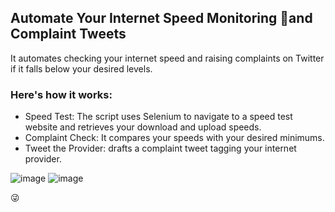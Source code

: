## **Automate Your Internet Speed Monitoring 🤏and Complaint Tweets**

It automates checking your internet speed and raising complaints on Twitter if it falls below your desired levels.

### Here's how it works:

- Speed Test: The script uses Selenium to navigate to a speed test website and retrieves your download and upload speeds.
- Complaint Check: It compares your speeds with your desired minimums.
- Tweet the Provider: drafts a complaint tweet tagging your internet provider.

![image](https://github.com/PiyushBagde/100-days-of-python/assets/100503136/7324b72a-fbf7-43c8-98c5-6e42c56f0355)
![image](https://github.com/PiyushBagde/100-days-of-python/assets/100503136/d545c390-e829-4b3e-b247-dd78f8ec87fa)

😜
